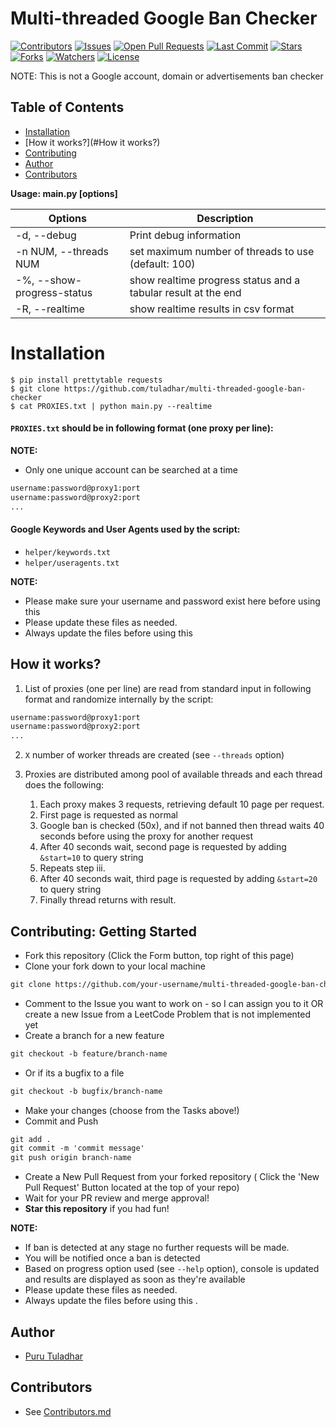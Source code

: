 # Multi-threaded Google  Ban Checker


[![Contributors](https://img.shields.io/github/contributors/tuladhar/multi-threaded-google-ban-checker)](https://github.com/tuladhar/multi-threaded-google-ban-checker/blob/main/Contributors.md)
[![Issues](https://img.shields.io/github/issues/tuladhar/multi-threaded-google-ban-checker)](https://github.com/tuladhar/multi-threaded-google-ban-checker/issues)
[![Open Pull Requests](https://img.shields.io/github/issues-pr-raw/tuladhar/multi-threaded-google-ban-checker)](https://github.com/tuladhar/multi-threaded-google-ban-checker/pulls)
[![Last Commit](https://img.shields.io/github/last-commit/tuladhar/multi-threaded-google-ban-checker)](https://github.com/tuladhar/multi-threaded-google-ban-checker/commits/main)
[![Stars](https://img.shields.io/github/stars/tuladhar/multi-threaded-google-ban-checker)](https://github.com/tuladhar/multi-threaded-google-ban-checker/stargazers)
[![Forks](https://img.shields.io/github/forks/tuladhar/multi-threaded-google-ban-checker)](https://github.com/tuladhar/multi-threaded-google-ban-checker/network/members)
[![Watchers](https://img.shields.io/github/watchers/tuladhar/multi-threaded-google-ban-checker)](https://github.com/tuladhar/multi-threaded-google-ban-checker/watchers)
[![License](https://img.shields.io/github/license/tuladhar/multi-threaded-google-ban-checker)](https://github.com/tuladhar/multi-threaded-google-ban-checker/blob/main/LICENSE)

NOTE:
This is not a Google account, domain or advertisements ban checker

## Table of Contents
* [Installation](#Installation)
* [How it works?](#How it works?)
* [Contributing](#Contributing)
* [Author](#Author)
* [Contributors](#Contributors)


**Usage: main.py [options]**

|   Options    |  Description |
| ------------ | ------------ |
|   -d, --debug   |  Print debug information |
|  -n NUM, --threads  NUM |    set maximum number of threads to use (default: 100)  |
|  -%, --show-progress-status |    show realtime progress status and a tabular result at the end  |
|  -R, --realtime |    show realtime results in csv format  |



# Installation


```shell
$ pip install prettytable requests
$ git clone https://github.com/tuladhar/multi-threaded-google-ban-checker
$ cat PROXIES.txt | python main.py --realtime
```

#### `PROXIES.txt` should be in following format (one proxy per line):
**NOTE:**
- Only one unique account can be searched at a time

```markdown
username:password@proxy1:port
username:password@proxy2:port
...
```

#### Google Keywords and User Agents used by the script:
- `helper/keywords.txt`
- `helper/useragents.txt`

**NOTE:**
- Please make sure your username and password exist here before using this
- Please update these files as needed.
- Always update the files before using this

How it works?
-------------

1. List of proxies (one per line) are read from standard input in following format and randomize internally by the script:
  ```markdown
  username:password@proxy1:port
  username:password@proxy2:port
  ...
  ```

2. `X` number of worker threads are created (see `--threads` option)

3. Proxies are distributed among pool of available threads and each thread does the following:

	1. Each proxy makes 3 requests, retrieving default 10 page per request.
	2. First page is requested as normal
	3. Google ban is checked (50x), and if not banned then thread waits 40 seconds before using the proxy for another request
	4. After 40 seconds wait, second page is requested by adding `&start=10` to query string
	5. Repeats step iii.
	6. After 40 seconds wait, third page is requested by adding `&start=20` to query string
	7. Finally thread returns with result.


## Contributing: Getting Started 
* Fork this repository (Click the Form button, top right of this page)
* Clone your fork down to your local machine
```markdown
git clone https://github.com/your-username/multi-threaded-google-ban-checker.git
```
* Comment to the Issue you want to work on - so I can assign you to it OR create a new Issue from a LeetCode Problem that is not implemented yet
* Create a branch for a new feature
```markdown
git checkout -b feature/branch-name
```
* Or if its a bugfix to a file
```markdown
git checkout -b bugfix/branch-name
```
* Make your changes (choose from the Tasks above!)
* Commit and Push
```markdown
git add .
git commit -m 'commit message'
git push origin branch-name
```
* Create a New Pull Request from your forked repository ( Click the 'New Pull Request' Button located at the top of your repo)
* Wait for your PR review and merge approval!
* __Star this repository__ if you had fun!


**NOTE:**
- If ban is detected at any stage no further requests will be made.
- You will be notified once a ban is detected
- Based on progress option used (see `--help` option), console is updated and results are displayed as soon as they're available 
- Please update these files as needed.
- Always update the files before using this
.


## Author
- [Puru Tuladhar](github.com/tuladhar)


## Contributors
- See [Contributors.md](Contributors.md)

